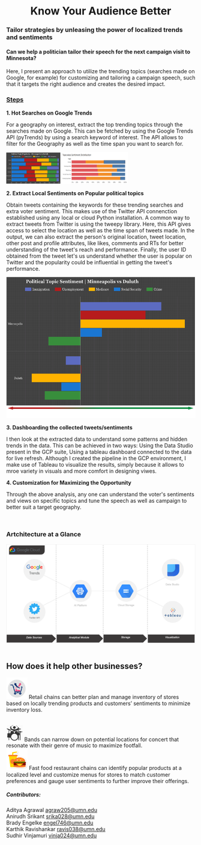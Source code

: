 <h1 align = center> Know Your Audience Better </h1>
<h3> Tailor strategies by unleasing the power of localized trends and sentiments </h3>
  
<h4>Can we help a politician tailor their speech for the next campaign visit to Minnesota? </h5>

Here, I present an approach to utilize the trending topics (searches made on Google, for example) for customizing and tailoring a campaign speech, such that it targets the right audience and creates the desired impact. 

<h3> <u>Steps </u> </h3>
    
**1. Hot Searches on Google Trends**    
  
For a geography on interest, extract the top trending topics through the searches made on Google. This can be fetched by using the Google Trends API (pyTrends) by using a search keyword of interest. The API allows to filter for the Geography as well as the time span you want to search for.

<img src = "/images/topic-pop.png" style="zoom:15%">  <img src = "/images/topic-senti.png" style="zoom:35%">


**2. Extract Local Sentiments on Popular political topics**  
   
Obtain tweets containing the keywords for these trending searches and extra voter sentiment. This makes use of the Twitter API connenction established using any local or cloud Python installation. A common way to extract tweets from Twitter is using the tweepy library. Here, this API gives access to select the location as well as the time span of tweets made. In the output, we can also extract the person's original location, tweet location, other post and profile attributes, like likes, comments and RTs for better understanding of the tweet's reach and performance. Finally, the user ID obtained from the tweet let's us understand whether the user is popular on Twitter and the popularity could be influential in getting the tweet's performance.
    
<img src = "/images/senti.png">    
    
    
**3. Dashboarding the collected tweets/sentiments**  
  
I then look at the extracted data to understand some patterns and hidden trends in the data. This can be achieved in two ways: Using the Data Studio present in the GCP suite, Using a tableau dashboard connected to the data for live refresh. Although I created the pipeline in the GCP environment, I make use of Tableau to visualize the results, simply because it allows to mroe variety in visuals and more comfort in designing viwes.
  
**4. Customization for Maximizing the Opportunity**  
  
Through the above analysis, any one can understand the voter's sentiments and views on specific topics and tune the speech as well as campaign to better suit a target geography.
  
  
<br>

<h3> Artchitecture at a Glance </h3>

<img src = "/images/architecture.png">
<br>
  
  

<br>
  
<h2>How does it help other businesses?</h2>
  
<img src = "/images/usecase-retail.png" style="zoom:35%"> Retail chains can better plan and manage inventory of stores based on locally trending products and customers’ sentiments to minimize inventory loss.  
  
  <br>
<img src = "/images/usecase-music.png" style="zoom:35%"> Bands can narrow down on potential locations for concert that resonate with their genre of music to maximize footfall.  
  
  <br>
<img src = "/images/usecase-rest.png" style="zoom:35%"> Fast food restaurant chains can identify popular products at a localized level and customize menus for stores to match customer preferences and gauge user sentiments to further improve their offerings.  
  
<br>

##### Contributors:   

Aditya Agrawal   <agraw205@umn.edu>  
Anirudh Srikant  <srika028@umn.edu>  
Brady Engelke    <engel746@umn.edu>  
Karthik Ravishankar <ravis038@umn.edu>  
Sudhir Vinjamuri <vinja024@umn.edu>  
  
